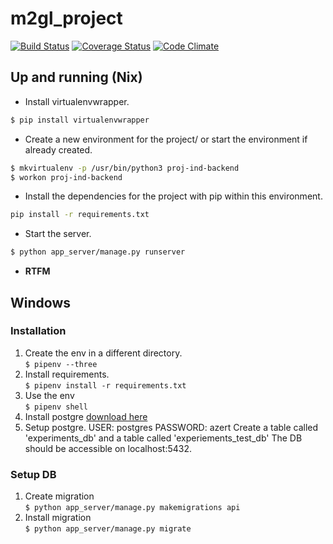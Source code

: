 # m2gl_project
[![Build Status](https://travis-ci.org/M2GL-ProjetIndustriel/m2gl_project.svg?branch=master)](https://travis-ci.org/M2GL-ProjetIndustriel/m2gl_project)
[![Coverage Status](https://coveralls.io/repos/github/M2GL-ProjetIndustriel/m2gl_project/badge.svg?branch=master)](https://coveralls.io/github/M2GL-ProjetIndustriel/m2gl_project?branch=master)
[![Code Climate](https://codeclimate.com/github/codeclimate/codeclimate/badges/gpa.svg)](https://codeclimate.com/github/M2GL-ProjetIndustriel/m2gl_project)

## Up and running (Nix)

- Install virtualenvwrapper.
```bash
$ pip install virtualenvwrapper
```
- Create a new environment for the project/ or start the environment if already created.
```bash
$ mkvirtualenv -p /usr/bin/python3 proj-ind-backend
$ workon proj-ind-backend
```
- Install the dependencies for the project with pip within this environment.
```bash
pip install -r requirements.txt
```
- Start the server.
```bash
$ python app_server/manage.py runserver
```
- **RTFM**

## Windows  

### Installation
1. Create the env in a different directory.   
    `$ pipenv --three`
2. Install requirements.  
    `$ pipenv install -r requirements.txt`
3. Use the env  
    `$ pipenv shell`
4. Install postgre [download here](https://www.openscg.com/bigsql/postgresql/installers.jsp/)    
5. Setup postgre.
        USER: postgres
        PASSWORD: azert
        Create a table called 'experiments_db' and a table called 'experiements_test_db'
        The DB should be accessible on localhost:5432.

### Setup DB
1. Create migration   
    `$ python app_server/manage.py makemigrations api`
2. Install migration  
    `$ python app_server/manage.py migrate`
